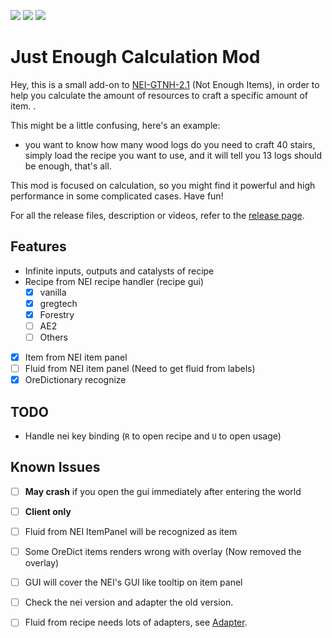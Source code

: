 [![][1]][3] [![][2]][3] [![][4]][5]

# Just Enough Calculation Mod

Hey, this is a small add-on to [NEI-GTNH-2.1](https://github.com/GTNewHorizons/NotEnoughItems) (Not Enough Items), in
order to help you calculate the amount of resources to craft a specific amount of item. .

This might be a little confusing, here's an example:

- you want to know how many wood logs do you need to craft 40 stairs, simply load the recipe you want to use, and it will
tell you 13 logs should be enough, that's all. 

This mod is focused on calculation, so you might find it powerful and high performance in some complicated cases. Have fun!

For all the release files, description or videos, refer to
the [release page](https://minecraft.curseforge.com/projects/just-enough-calculation).

## Features

- Infinite inputs, outputs and catalysts of recipe
- Recipe from NEI recipe handler (recipe gui)
  - [x] vanilla
  - [x] gregtech
  - [x] Forestry
  - [ ] AE2
  - [ ] Others
- [x] Item from NEI item panel
- [ ] Fluid from NEI item panel (Need to get fluid from labels)
- [x] OreDictionary recognize

## TODO

- Handle nei key binding (`R` to open recipe and `U` to open usage)

## Known Issues

- [ ] **May crash** if you open the gui immediately after entering the world
- [ ] **Client only**
- [ ] Fluid from NEI ItemPanel will be recognized as item
- [ ] Some OreDict items renders wrong with overlay (Now removed the overlay)
- [ ] GUI will cover the NEI's GUI like tooltip on item panel
- [ ] Check the nei version and adapter the old version.
- [ ] Fluid from recipe needs lots of adapters, see [Adapter](./src/main/java/me/towdium/jecalculation/nei/Adapter.java).


[1]: http://cf.way2muchnoise.eu/full_just-enough-calculation_downloads.svg

[2]: http://cf.way2muchnoise.eu/versions/just-enough-calculation.svg

[3]: https://minecraft.curseforge.com/projects/just-enough-calculation

[4]: https://img.shields.io/discord/517485644163973120.svg?logo=discord

[5]: https://discord.gg/M3fNfTW


